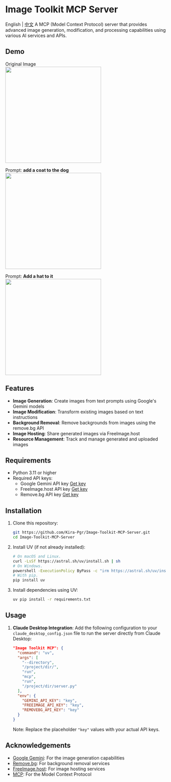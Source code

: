 # Image Toolkit MCP Server
English | [中文](README_ZH.md)
A MCP (Model Context Protocol) server that provides advanced image generation, modification, and processing capabilities using various AI services and APIs.
## Demo
Original Image  
<img src="https://github.com/user-attachments/assets/a987b4c4-3bba-4a52-a2a8-9f088868d857" width="300"/>  

Prompt: **add a coat to the dog**  
<img src="https://github.com/user-attachments/assets/6de3cdd1-a3b9-422b-95dd-12e2172f6f1d" width="300"/>  

Prompt: **Add a hat to it**  
<img src="https://github.com/user-attachments/assets/047289ca-f3d0-4d16-acf7-09d5af641c68" width="300"/>  
 

##  Features

- **Image Generation**: Create images from text prompts using Google's Gemini models
- **Image Modification**: Transform existing images based on text instructions
- **Background Removal**: Remove backgrounds from images using the remove.bg API
- **Image Hosting**: Share generated images via FreeImage.host
- **Resource Management**: Track and manage generated and uploaded images

## Requirements

- Python 3.11 or higher
- Required API keys:
  - Google Gemini API key [Get key](https://aistudio.google.com/apikey)
  - FreeImage.host API key [Get key](https://freeimage.host/page/api)
  - Remove.bg API key [Get key](https://www.remove.bg/dashboard#api-key)

##  Installation

1. Clone this repository:
   ```sh
   git https://github.com/Kira-Pgr/Image-Toolkit-MCP-Server.git
   cd Image-Toolkit-MCP-Server
   ```

2. Install UV (if not already installed):
   ```sh
   # On macOS and Linux.
   curl -LsSf https://astral.sh/uv/install.sh | sh
   # On Windows.
   powershell -ExecutionPolicy ByPass -c "irm https://astral.sh/uv/install.ps1 | iex"
   # With pip.
   pip install uv
   ```

3. Install dependencies using UV:
   ```sh
   uv pip install -r requirements.txt
   ```

##  Usage

1. **Claude Desktop Integration**: Add the following configuration to your `claude_desktop_config.json` file to run the server directly from Claude Desktop:
   ```json
   "Image Toolkit MCP": {
     "command": "uv",
     "args": [
       "--directory",
       "/project/dir/",
       "run",
       "mcp",
       "run",
       "/project/dir/server.py"
     ],
     "env": {
       "GEMINI_API_KEY": "key",
       "FREEIMAGE_API_KEY": "key",
       "REMOVEBG_API_KEY": "key"
     }
   }
   ```
   Note: Replace the placeholder `"key"` values with your actual API keys.

## Acknowledgements

- [Google Gemini](https://aistudio.google.com/): For the image generation capabilities
- [Remove.bg](https://www.remove.bg/): For background removal services
- [FreeImage.host](https://freeimage.host/): For image hosting services
- [MCP](https://modelcontextprotocol.io/introduction): For the Model Context Protocol
